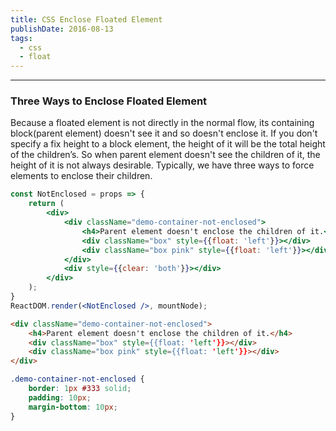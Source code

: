 ```yaml
---
title: CSS Enclose Floated Element
publishDate: 2016-08-13
tags: 
  - css
  - float
---
```


---

### Three Ways to Enclose Floated Element

Because a floated element is not directly in the normal flow, its containing block(parent element)
doesn't see it and so doesn't enclose it. If you don't specify a fix height to a block element,
the height of it will be the total height of the children’s. So when parent element doesn't see the
children of it, the height of it is not always desirable. Typically, we have three ways to force
elements to enclose their children.



```jsx
const NotEnclosed = props => {
    return (
        <div>
            <div className="demo-container-not-enclosed">
                <h4>Parent element doesn't enclose the children of it.</h4>
                <div className="box" style={{float: 'left'}}></div>
                <div className="box pink" style={{float: 'left'}}></div>
            </div>
            <div style={{clear: 'both'}}></div>
        </div>
    );
}
ReactDOM.render(<NotEnclosed />, mountNode);
```

```html
<div className="demo-container-not-enclosed">
    <h4>Parent element doesn't enclose the children of it.</h4>
    <div className="box" style={{float: 'left'}}></div>
    <div className="box pink" style={{float: 'left'}}></div>
</div>
```

```css
.demo-container-not-enclosed {
    border: 1px #333 solid;
    padding: 10px;
    margin-bottom: 10px;
}
```

<style>
  .demo-container-not-enclosed {
      border: 1px #333 solid;
      padding: 10px;
      margin-bottom: 10px;
  }
  .demo-container-overflow-hidden {
    border: 1px #333 solid;
    padding: 10px;
    margin-bottom: 10px;
    overflow: hidden;
  }
  .demo-container-float {
    border: 1px #333 solid;
    padding: 10px;
    margin-bottom: 10px;
    float: left;
  }
  .demo-container {
      border: 1px #333 solid;
      padding: 10px;
      margin-bottom: 10px;
  }
  .demo-container:after {
    content: ".";
    display: block;
    height: 0;
    visibility: hidden;
    clear: both;
  }
  .box {
      background-color: #26a69a;
      height: 100px;
      width: 100px;
      margin-bottom: 10px;
  }
  .pink {
      width: 150px;
      height: 150px;
      background-color: #e91e63;
  }
  .yellow {
      background-color: #ffeb3b;
  }
</style>
